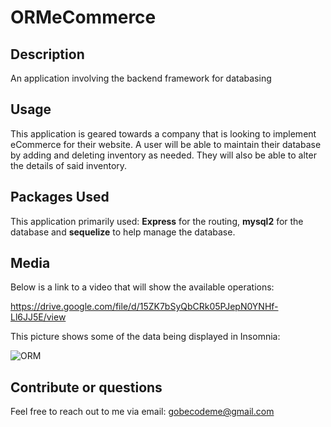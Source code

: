 # ORMeCommerce


## Description 

An application involving the backend framework for databasing 


## Usage

This application is geared towards a company that is looking to implement eCommerce for their website. A user will be able to maintain their database by adding and deleting inventory as needed. They will also be able to alter the details of said inventory. 


## Packages Used

This application primarily used: **Express** for the routing, **mysql2** for the database and **sequelize** to help manage the database.

## Media 

Below is a link to a video that will show the available operations:

https://drive.google.com/file/d/15ZK7bSyQbCRk05PJepN0YNHf-Ll6JJ5E/view

This picture shows some of the data being displayed in Insomnia:

![ORM](https://user-images.githubusercontent.com/95048609/157806952-1c259fd2-548f-4dca-9a5a-54cef3195e84.jpeg)


## Contribute or questions

Feel free to reach out to me via email: gobecodeme@gmail.com

























 

 
  
   

  
  
 



    































